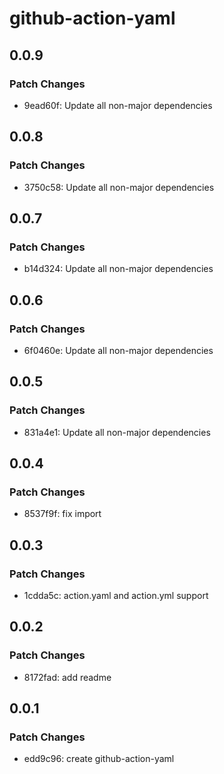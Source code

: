# github-action-yaml

## 0.0.9

### Patch Changes

- 9ead60f: Update all non-major dependencies

## 0.0.8

### Patch Changes

- 3750c58: Update all non-major dependencies

## 0.0.7

### Patch Changes

- b14d324: Update all non-major dependencies

## 0.0.6

### Patch Changes

- 6f0460e: Update all non-major dependencies

## 0.0.5

### Patch Changes

- 831a4e1: Update all non-major dependencies

## 0.0.4

### Patch Changes

- 8537f9f: fix import

## 0.0.3

### Patch Changes

- 1cdda5c: action.yaml and action.yml support

## 0.0.2

### Patch Changes

- 8172fad: add readme

## 0.0.1

### Patch Changes

- edd9c96: create github-action-yaml

